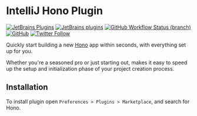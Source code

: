 # IntelliJ Hono Plugin

[![JetBrains Plugins](https://img.shields.io/jetbrains/plugin/v/22078-hono)](https://plugins.jetbrains.com/plugin/22078-hono)
[![JetBrains plugins](https://img.shields.io/jetbrains/plugin/d/22078-hono)](https://plugins.jetbrains.com/plugin/22078-hono/versions)
[![GitHub Workflow Status (branch)](https://img.shields.io/github/actions/workflow/status/KartanHQ/intellij-hono/build.yml?branch=master)](https://github.com/KartanHQ/intellij-hono/actions/workflows/build.yml)
[![GitHub](https://img.shields.io/github/license/KartanHQ/intellij-hono)](https://github.com/KartanHQ/intellij-hono/blob/master/LICENSE)
[![Twitter Follow](https://img.shields.io/badge/follow-%40nekofar-1DA1F2?logo=twitter&style=flat)](https://twitter.com/nekofar)

<!-- Plugin description -->
Quickly start building a new [Hono](https://hono.dev) app within seconds, with everything set up for you.

Whether you're a seasoned pro or just starting out, makes it easy to speed up the setup and initialization phase of your project creation process.
<!-- Plugin description end -->

## Installation

To install plugin open `Preferences > Plugins > Marketplace`, and search for Hono.

